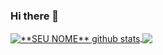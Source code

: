 ### Hi there 👋
<a href="https://github.com/Gurupreet">
 <img align="center" src="https://github-readme-stats.vercel.app/api?username=latifii&show_icons=true&theme=dracula&line_height=27" alt="**SEU NOME** github stats"/>
</a>

<a href="https://github.com/Gurupreet">
  <img align="center" src="https://github-readme-stats.vercel.app/api/top-langs/?username=latifii&layout=compact&theme=dracula&hide_langs_below=1" />
</a>



<!--
**latifii/latifii** is a ✨ _special_ ✨ repository because its `README.md` (this file) appears on your GitHub profile.

Here are some ideas to get you started:

- 🔭 I’m currently working on ...
- 🌱 I’m currently learning ...
- 👯 I’m looking to collaborate on ...
- 🤔 I’m looking for help with ...
- 💬 Ask me about ...
- 📫 How to reach me: ...
- 😄 Pronouns: ...
- ⚡ Fun fact: ...
-->
